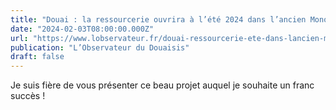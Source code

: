 ```yaml
---
title: "Douai : la ressourcerie ouvrira à l’été 2024 dans l’ancien Monoprix"
date: "2024-02-03T08:00:00.000Z"
url: "https://www.lobservateur.fr/douai-ressourcerie-ete-dans-lancien-monoprix/"
publication: "L’Observateur du Douaisis"
draft: false
---
```


Je suis fière de vous présenter ce beau projet auquel je souhaite un franc succès !
